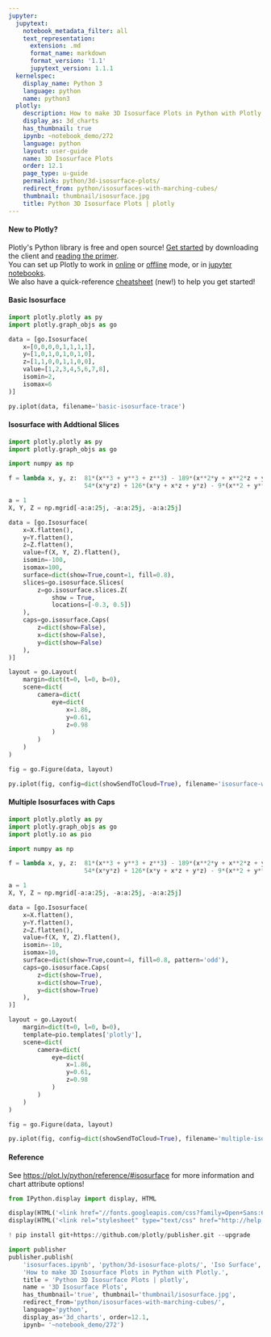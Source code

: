 ```yaml
---
jupyter:
  jupytext:
    notebook_metadata_filter: all
    text_representation:
      extension: .md
      format_name: markdown
      format_version: '1.1'
      jupytext_version: 1.1.1
  kernelspec:
    display_name: Python 3
    language: python
    name: python3
  plotly:
    description: How to make 3D Isosurface Plots in Python with Plotly.
    display_as: 3d_charts
    has_thumbnail: true
    ipynb: ~notebook_demo/272
    language: python
    layout: user-guide
    name: 3D Isosurface Plots
    order: 12.1
    page_type: u-guide
    permalink: python/3d-isosurface-plots/
    redirect_from: python/isosurfaces-with-marching-cubes/
    thumbnail: thumbnail/isosurface.jpg
    title: Python 3D Isosurface Plots | plotly
---
```


#### New to Plotly?
Plotly's Python library is free and open source! [Get started](https://plot.ly/python/getting-started/) by downloading the client and [reading the primer](https://plot.ly/python/getting-started/).
<br>You can set up Plotly to work in [online](https://plot.ly/python/getting-started/#initialization-for-online-plotting) or [offline](https://plot.ly/python/getting-started/#initialization-for-offline-plotting) mode, or in [jupyter notebooks](https://plot.ly/python/getting-started/#start-plotting-online).
<br>We also have a quick-reference [cheatsheet](https://images.plot.ly/plotly-documentation/images/python_cheat_sheet.pdf) (new!) to help you get started!


#### Basic Isosurface

```python
import plotly.plotly as py
import plotly.graph_objs as go

data = [go.Isosurface(
    x=[0,0,0,0,1,1,1,1],
    y=[1,0,1,0,1,0,1,0],
    z=[1,1,0,0,1,1,0,0],
    value=[1,2,3,4,5,6,7,8],
    isomin=2,
    isomax=6
)]

py.iplot(data, filename='basic-isosurface-trace')
```

#### Isosurface with Addtional Slices

```python
import plotly.plotly as py
import plotly.graph_objs as go

import numpy as np

f = lambda x, y, z:  81*(x**3 + y**3 + z**3) - 189*(x**2*y + x**2*z + y**2*x +y**2*z + z**2*x + z**2*y) +\
                     54*(x*y*z) + 126*(x*y + x*z + y*z) - 9*(x**2 + y**2 + z**2) - 9*(x + y + z) + 1

a = 1
X, Y, Z = np.mgrid[-a:a:25j, -a:a:25j, -a:a:25j]

data = [go.Isosurface(
    x=X.flatten(),
    y=Y.flatten(),
    z=Z.flatten(),
    value=f(X, Y, Z).flatten(),
    isomin=-100,
    isomax=100,
    surface=dict(show=True,count=1, fill=0.8),
    slices=go.isosurface.Slices(
        z=go.isosurface.slices.Z(
            show = True,
            locations=[-0.3, 0.5])
    ),
    caps=go.isosurface.Caps(
        z=dict(show=False),
        x=dict(show=False),
        y=dict(show=False)
    ),
)]

layout = go.Layout(
    margin=dict(t=0, l=0, b=0),
    scene=dict(
        camera=dict(
            eye=dict(
                x=1.86,
                y=0.61,
                z=0.98
            )
        )
    )
)

fig = go.Figure(data, layout)

py.iplot(fig, config=dict(showSendToCloud=True), filename='isosurface-with-slices')
```

#### Multiple Isosurfaces with Caps

```python
import plotly.plotly as py
import plotly.graph_objs as go
import plotly.io as pio

import numpy as np

f = lambda x, y, z:  81*(x**3 + y**3 + z**3) - 189*(x**2*y + x**2*z + y**2*x +y**2*z + z**2*x + z**2*y) +\
                     54*(x*y*z) + 126*(x*y + x*z + y*z) - 9*(x**2 + y**2 + z**2) - 9*(x + y + z) + 1

a = 1
X, Y, Z = np.mgrid[-a:a:25j, -a:a:25j, -a:a:25j]

data = [go.Isosurface(
    x=X.flatten(),
    y=Y.flatten(),
    z=Z.flatten(),
    value=f(X, Y, Z).flatten(),
    isomin=-10,
    isomax=10,
    surface=dict(show=True,count=4, fill=0.8, pattern='odd'),
    caps=go.isosurface.Caps(
        z=dict(show=True),
        x=dict(show=True),
        y=dict(show=True)
    ),
)]

layout = go.Layout(
    margin=dict(t=0, l=0, b=0),
    template=pio.templates['plotly'],
    scene=dict(
        camera=dict(
            eye=dict(
                x=1.86,
                y=0.61,
                z=0.98
            )
        )
    )
)

fig = go.Figure(data, layout)

py.iplot(fig, config=dict(showSendToCloud=True), filename='multiple-isosurface-with-caps')
```

#### Reference
See https://plot.ly/python/reference/#isosurface for more information and chart attribute options!

```python
from IPython.display import display, HTML

display(HTML('<link href="//fonts.googleapis.com/css?family=Open+Sans:600,400,300,200|Inconsolata|Ubuntu+Mono:400,700" rel="stylesheet" type="text/css" />'))
display(HTML('<link rel="stylesheet" type="text/css" href="http://help.plot.ly/documentation/all_static/css/ipython-notebook-custom.css">'))

! pip install git+https://github.com/plotly/publisher.git --upgrade

import publisher
publisher.publish(
    'isosurfaces.ipynb', 'python/3d-isosurface-plots/', 'Iso Surface',
    'How to make 3D Isosurface Plots in Python with Plotly.',
    title = 'Python 3D Isosurface Plots | plotly',
    name = '3D Isosurface Plots',
    has_thumbnail='true', thumbnail='thumbnail/isosurface.jpg',
    redirect_from='python/isosurfaces-with-marching-cubes/',
    language='python',
    display_as='3d_charts', order=12.1,
    ipynb= '~notebook_demo/272')
```

```python

```